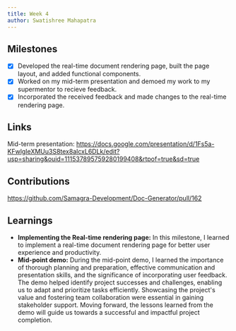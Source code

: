```yaml
---
title: Week 4
author: Swatishree Mahapatra 
---
```


## Milestones
- [x] Developed the real-time document rendering page, built the page layout, and added functional components.
- [x] Worked on my mid-term presentation and demoed my work to my supermentor to recieve feedback.
- [x] Incorporated the received feedback and made changes to the real-time rendering page.

## Links
Mid-term presentation:
https://docs.google.com/presentation/d/1Fs5a-KFwlgIeXMUu3S8tex8alcxL6DLk/edit?usp=sharing&ouid=111537895759280199408&rtpof=true&sd=true

## Contributions
https://github.com/Samagra-Development/Doc-Generator/pull/162

## Learnings
- **Implementing the Real-time rendering page:**
In this milestone, I learned to implement a real-time document rendering page for better user experience and productivity.
- **Mid-point demo:**
During the mid-point demo, I learned the importance of thorough planning and preparation, effective communication and presentation skills, and the significance of incorporating user feedback. The demo helped identify project successes and challenges, enabling us to adapt and prioritize tasks efficiently. Showcasing the project's value and fostering team collaboration were essential in gaining stakeholder support. Moving forward, the lessons learned from the demo will guide us towards a successful and impactful project completion.
